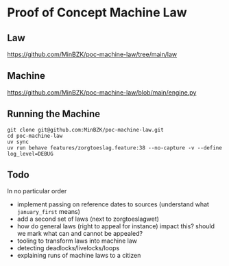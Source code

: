 # Proof of Concept Machine Law


## Law
https://github.com/MinBZK/poc-machine-law/tree/main/law

## Machine
https://github.com/MinBZK/poc-machine-law/blob/main/engine.py

## Running the Machine

```shell
git clone git@github.com:MinBZK/poc-machine-law.git
cd poc-machine-law
uv sync
uv run behave features/zorgtoeslag.feature:38 --no-capture -v --define log_level=DEBUG
```

## Todo
In no particular order

- implement passing on reference dates to sources (understand what `january_first` means)
- add a second set of laws (next to zorgtoeslagwet)
- how do general laws (right to appeal for instance) impact this? should we mark what can and cannot be appealed?
- tooling to transform laws into machine law
- detecting deadlocks/livelocks/loops
- explaining runs of machine laws to a citizen
